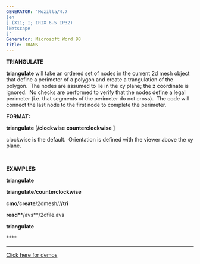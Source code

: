 ```yaml
---
GENERATOR: 'Mozilla/4.7 
[en
] (X11; I; IRIX 6.5 IP32) 
[Netscape
]'
Generator: Microsoft Word 98
title: TRANS
---
```


 **TRIANGULATE**

**triangulate** will take an ordered set of nodes in the current 2d mesh
object that define a perimeter of a polygon and create a trangulation of
the polygon.  The nodes are assumed to lie in the xy plane; the z
coordinate is ignored.  No checks are performed to verify that the nodes
define a legal perimeter (i.e. that segments of the perimeter do not
cross).  The code will connect the last node to the first node to
complete the perimeter.

**FORMAT:**

**triangulate** 
[**/clockwise**  **counterclockwise**
]

clockwise is the default.  Orientation is defined with the viewer above
the xy plane.

 

**EXAMPLES:**

**triangulate**

**triangulate/counterclockwise**

**cmo/create**/2dmesh//**/tri**

**read****/avs**/2dfile.avs

**triangulate**

**** 

****



[Click here for demos](demos/triangulate/md/main_tri.md)

[](demos/triangulate/test/test/md/main_tri.md)
